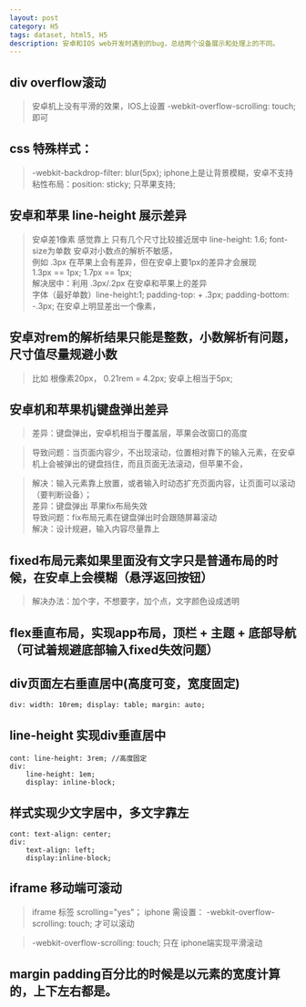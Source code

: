 ```yaml
---
layout: post
category: H5
tags: dataset, html5, H5
description: 安卓和IOS web开发时遇到的bug，总结两个设备展示和处理上的不同。
---
```



## div overflow滚动

 > 安卓机上没有平滑的效果，IOS上设置 -webkit-overflow-scrolling: touch; 即可


## css 特殊样式：


 > -webkit-backdrop-filter: blur(5px); iphone上是让背景模糊，安卓不支持
 > 粘性布局：position: sticky; 只苹果支持;  


## 安卓和苹果 line-height 展示差异  


 >    安卓差1像素 感觉靠上 
    只有几个尺寸比较接近居中 line-height: 1.6; font-size为单数  安卓对小数点的解析不敏感，  
    例如 .3px 在苹果上会有差异，但在安卓上要1px的差异才会展现  
    1.3px == 1px; 1.7px == 1px;  
    解决居中：利用 .3px/.2px 在安卓和苹果上的差异  
    字体（最好单数）line-height:1; padding-top: + .3px; padding-bottom: -.3px; 在安卓上明显差出一个像素，

## 安卓对rem的解析结果只能是整数，小数解析有问题，尺寸值尽量规避小数  

 > 比如 根像素20px， 0.21rem = 4.2px; 安卓上相当于5px; 


## 安卓机和苹果机j键盘弹出差异  


 > 差异：键盘弹出，安卓机相当于覆盖层，苹果会改窗口的高度  

 > 导致问题：当页面内容少，不出现滚动，位置相对靠下的输入元素，在安卓机上会被弹出的键盘挡住，而且页面无法滚动，但苹果不会，  

 > 解决：输入元素靠上放置，或者输入时动态扩充页面内容，让页面可以滚动（要判断设备）；  
 > 差异：键盘弹出 苹果fix布局失效  
 > 导致问题：fix布局元素在键盘弹出时会跟随屏幕滚动  
 > 解决：设计规避，输入内容尽量靠上  


## fixed布局元素如果里面没有文字只是普通布局的时候，在安卓上会模糊（悬浮返回按钮）  


> 解决办法：加个字，不想要字，加个点，文字颜色设成透明


## flex垂直布局，实现app布局，顶栏 + 主题 + 底部导航（可试着规避底部输入fixed失效问题）  


## div页面左右垂直居中(高度可变，宽度固定)  

    div: width: 10rem; display: table; margin: auto;

## line-height 实现div垂直居中  

    cont: line-height: 3rem; //高度固定
    div: 
        line-height: 1em;
        display: inline-block;

## 样式实现少文字居中，多文字靠左  

    cont: text-align: center; 
    div: 
        text-align: left; 
        display:inline-block; 


## iframe 移动端可滚动  

 > iframe 标签 scrolling="yes"；
 > iphone 需设置： -webkit-overflow-scrolling: touch; 才可以滚动

 > -webkit-overflow-scrolling: touch;
 > 只在 iphone端实现平滑滚动

## margin padding百分比的时候是以元素的宽度计算的，上下左右都是。  





[jekyll]: http://jekyllrb.com/ "Jekyll 官方文档"
[emacs-jekyll]: https://github.com/diasjorge/jekyll.el "Emacs Jekyll 插件"
[emacs-jekyll-better]: https://github.com/tangjiujun/emacs.d/blob/master/custom-util/jekyll.el "修改后的 Emacs Jekyll 插件"